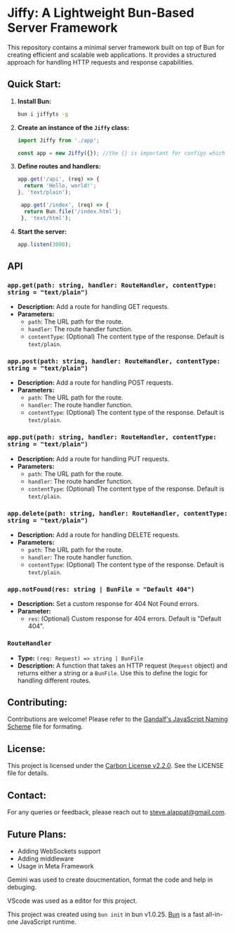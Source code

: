 # Jiffy: A Lightweight Bun-Based Server Framework

This repository contains a minimal server framework built on top of Bun for creating efficient and scalable web applications. It provides a structured approach for handling HTTP requests and response capabilities.

## Quick Start:

1. **Install Bun:**
   ```bash
   bun i jiffyts -g
   ```
2. **Create an instance of the `Jiffy` class:**
   ```javascript
   import Jiffy from './app';

   const app = new Jiffy({}); //the {} is important for configs which will be added later
   ```
3. **Define routes and handlers:**
   ```javascript
   app.get('/api', (req) => {
     return 'Hello, world!';
   }, 'text/plain');

    app.get('/index', (req) => {
     return Bun.file('/index.html');
    }, 'text/html');
   ```
5. **Start the server:**
   ```javascript
   app.listen(3000);
   ```

## API

### `app.get(path: string, handler: RouteHandler, contentType: string = "text/plain")`

- **Description:** Add a route for handling GET requests.
- **Parameters:**
  - `path`: The URL path for the route.
  - `handler`: The route handler function.
  - `contentType`: (Optional) The content type of the response. Default is `text/plain`.

### `app.post(path: string, handler: RouteHandler, contentType: string = "text/plain")`

- **Description:** Add a route for handling POST requests.
- **Parameters:**
  - `path`: The URL path for the route.
  - `handler`: The route handler function.
  - `contentType`: (Optional) The content type of the response. Default is `text/plain`.

### `app.put(path: string, handler: RouteHandler, contentType: string = "text/plain")`

- **Description:** Add a route for handling PUT requests.
- **Parameters:**
  - `path`: The URL path for the route.
  - `handler`: The route handler function.
  - `contentType`: (Optional) The content type of the response. Default is `text/plain`.

### `app.delete(path: string, handler: RouteHandler, contentType: string = "text/plain")`

- **Description:** Add a route for handling DELETE requests.
- **Parameters:**
  - `path`: The URL path for the route.
  - `handler`: The route handler function.
  - `contentType`: (Optional) The content type of the response. Default is `text/plain`.

### `app.notFound(res: string | BunFile = "Default 404")`

- **Description:** Set a custom response for 404 Not Found errors.
- **Parameter:**
  - `res`: (Optional) Custom response for 404 errors. Default is "Default 404".

### `RouteHandler`

- **Type:** `(req: Request) => string | BunFile`
- **Description:** A function that takes an HTTP request (`Request` object) and returns either a string or a `BunFile`. Use this to define the logic for handling different routes.

## Contributing:

Contributions are welcome! Please refer to the [Gandalf's JavaScript Naming Scheme](https://gist.github.com/theatom06/62b4a5d90346422f443b93869cd2436d) file for formating.

## License:

This project is licensed under the [Carbon License v2.2.0](https://gist.github.com/theatom06/6d520406e0d1d7612f29d31517888d90). See the LICENSE file for details.

## Contact:

For any queries or feedback, please reach out to steve.alappat@gmail.com.

## Future Plans:

- Adding WebSockets support
- Adding middleware
- Usage in Meta Framework

Gemini was used to create doucmentation, format the code and help in debuging.

VScode was used as a editor for this project.

This project was created using `bun init` in bun v1.0.25. [Bun](https://bun.sh) is a fast all-in-one JavaScript runtime.

